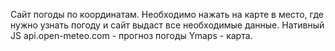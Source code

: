 Сайт погоды по координатам.
Необходимо нажать на карте в место, где нужно узнать погоду и сайт выдаст все необходимые данные.
Нативный JS
api.open-meteo.com - прогноз погоды
Ymaps - карта.
